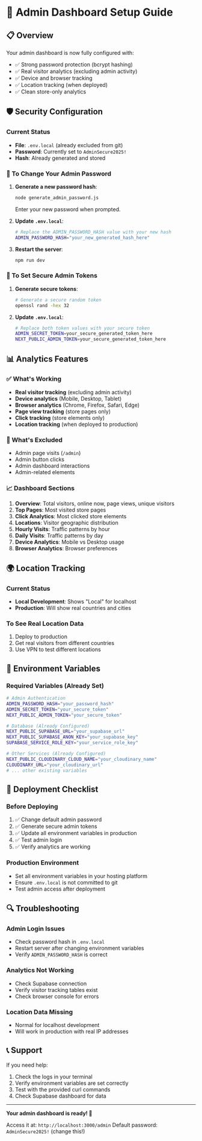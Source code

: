 # 🔐 Admin Dashboard Setup Guide

## 📋 Overview
Your admin dashboard is now fully configured with:
- ✅ Strong password protection (bcrypt hashing)
- ✅ Real visitor analytics (excluding admin activity)
- ✅ Device and browser tracking
- ✅ Location tracking (when deployed)
- ✅ Clean store-only analytics

## 🛡️ Security Configuration

### Current Status
- **File**: `.env.local` (already excluded from git)
- **Password**: Currently set to `AdminSecure2025!`
- **Hash**: Already generated and stored

### 🔑 To Change Your Admin Password

1. **Generate a new password hash**:
   ```bash
   node generate_admin_password.js
   ```
   Enter your new password when prompted.

2. **Update `.env.local`**:
   ```bash
   # Replace the ADMIN_PASSWORD_HASH value with your new hash
   ADMIN_PASSWORD_HASH="your_new_generated_hash_here"
   ```

3. **Restart the server**:
   ```bash
   npm run dev
   ```

### 🔐 To Set Secure Admin Tokens

1. **Generate secure tokens**:
   ```bash
   # Generate a secure random token
   openssl rand -hex 32
   ```

2. **Update `.env.local`**:
   ```bash
   # Replace both token values with your secure token
   ADMIN_SECRET_TOKEN=your_secure_generated_token_here
   NEXT_PUBLIC_ADMIN_TOKEN=your_secure_generated_token_here
   ```

## 📊 Analytics Features

### ✅ What's Working
- **Real visitor tracking** (excluding admin activity)
- **Device analytics** (Mobile, Desktop, Tablet)
- **Browser analytics** (Chrome, Firefox, Safari, Edge)
- **Page view tracking** (store pages only)
- **Click tracking** (store elements only)
- **Location tracking** (when deployed to production)

### 🚫 What's Excluded
- Admin page visits (`/admin`)
- Admin button clicks
- Admin dashboard interactions
- Admin-related elements

### 📈 Dashboard Sections
1. **Overview**: Total visitors, online now, page views, unique visitors
2. **Top Pages**: Most visited store pages
3. **Click Analytics**: Most clicked store elements
4. **Locations**: Visitor geographic distribution
5. **Hourly Visits**: Traffic patterns by hour
6. **Daily Visits**: Traffic patterns by day
7. **Device Analytics**: Mobile vs Desktop usage
8. **Browser Analytics**: Browser preferences

## 🌍 Location Tracking

### Current Status
- **Local Development**: Shows "Local" for localhost
- **Production**: Will show real countries and cities

### To See Real Location Data
1. Deploy to production
2. Get real visitors from different countries
3. Use VPN to test different locations

## 🔧 Environment Variables

### Required Variables (Already Set)
```bash
# Admin Authentication
ADMIN_PASSWORD_HASH="your_password_hash"
ADMIN_SECRET_TOKEN="your_secure_token"
NEXT_PUBLIC_ADMIN_TOKEN="your_secure_token"

# Database (Already Configured)
NEXT_PUBLIC_SUPABASE_URL="your_supabase_url"
NEXT_PUBLIC_SUPABASE_ANON_KEY="your_supabase_key"
SUPABASE_SERVICE_ROLE_KEY="your_service_role_key"

# Other Services (Already Configured)
NEXT_PUBLIC_CLOUDINARY_CLOUD_NAME="your_cloudinary_name"
CLOUDINARY_URL="your_cloudinary_url"
# ... other existing variables
```

## 🚀 Deployment Checklist

### Before Deploying
1. ✅ Change default admin password
2. ✅ Generate secure admin tokens
3. ✅ Update all environment variables in production
4. ✅ Test admin login
5. ✅ Verify analytics are working

### Production Environment
- Set all environment variables in your hosting platform
- Ensure `.env.local` is not committed to git
- Test admin access after deployment

## 🔍 Troubleshooting

### Admin Login Issues
- Check password hash in `.env.local`
- Restart server after changing environment variables
- Verify `ADMIN_PASSWORD_HASH` is correct

### Analytics Not Working
- Check Supabase connection
- Verify visitor tracking tables exist
- Check browser console for errors

### Location Data Missing
- Normal for localhost development
- Will work in production with real IP addresses

## 📞 Support

If you need help:
1. Check the logs in your terminal
2. Verify environment variables are set correctly
3. Test with the provided curl commands
4. Check Supabase dashboard for data

---

**Your admin dashboard is ready! 🎉**

Access it at: `http://localhost:3000/admin`
Default password: `AdminSecure2025!` (change this!)
